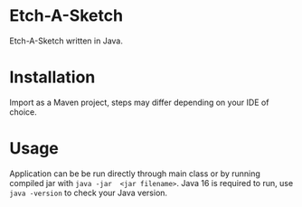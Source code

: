 # Etch-A-Sketch
Etch-A-Sketch written in Java.
# Installation
Import as a Maven project, steps may differ depending on your IDE of choice. 
# Usage
Application can be be run directly through main class or by running compiled jar with `java -jar  <jar filename>`. 
Java 16 is required to run, use `java -version` to check your Java version.
